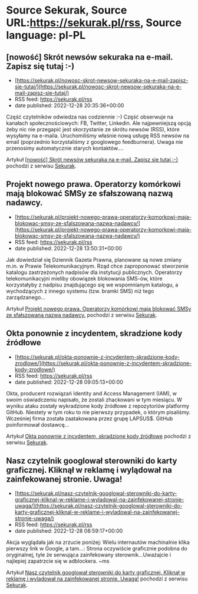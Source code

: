 # Source Sekurak, Source URL:https://sekurak.pl/rss, Source language: pl-PL

## [nowość] Skrót newsów sekuraka na e-mail. Zapisz się tutaj :-)
 - [https://sekurak.pl/nowosc-skrot-newsow-sekuraka-na-e-mail-zapisz-sie-tutaj/](https://sekurak.pl/nowosc-skrot-newsow-sekuraka-na-e-mail-zapisz-sie-tutaj/)
 - RSS feed: https://sekurak.pl/rss
 - date published: 2022-12-28 20:35:36+00:00

<p>Część czytelników odwiedza nas codziennie :-) Część obserwuje na kanałach społecznościowych: FB, Twitter, Linkedin. Ale najpewniejszą opcją żeby nic nie przegapić jest skorzystanie ze skrótu newsów (RSS), które wysyłamy na e-maila. Uruchomiliśmy właśnie nową usługę RSS newsów na email (poprzednio korzystaliśmy z googlowego feedburnera). Uwaga nie przenosimy automatycznie starych kontaktów....</p>
<p>Artykuł <a href="https://sekurak.pl/nowosc-skrot-newsow-sekuraka-na-e-mail-zapisz-sie-tutaj/" rel="nofollow">[nowość] Skrót newsów sekuraka na e-mail. Zapisz się tutaj :-)</a> pochodzi z serwisu <a href="https://sekurak.pl" rel="nofollow">Sekurak</a>.</p>

## Projekt nowego prawa. Operatorzy komórkowi mają blokować SMSy ze sfałszowaną nazwą nadawcy.
 - [https://sekurak.pl/projekt-nowego-prawa-operatorzy-komorkowi-maja-blokowac-smsy-ze-sfalszowana-nazwa-nadawcy/](https://sekurak.pl/projekt-nowego-prawa-operatorzy-komorkowi-maja-blokowac-smsy-ze-sfalszowana-nazwa-nadawcy/)
 - RSS feed: https://sekurak.pl/rss
 - date published: 2022-12-28 13:50:31+00:00

<p>Jak dowiedział się Dziennik Gazeta Prawna, planowane są nowe zmiany m.in. w Prawie Telekomunikacyjnym. Rząd chce zaproponować stworzenie katalogu zastrzeżonych nadpisów dla instytucji publicznych. Operatorzy telekomunikacyjni mieliby obowiązek blokowania SMS-ów, które korzystałyby z nadpisu znajdującego się we wspomnianym katalogu, a wychodzących z innego systemu (tzw. bramki SMS) niż tego zarządzanego...</p>
<p>Artykuł <a href="https://sekurak.pl/projekt-nowego-prawa-operatorzy-komorkowi-maja-blokowac-smsy-ze-sfalszowana-nazwa-nadawcy/" rel="nofollow">Projekt nowego prawa. Operatorzy komórkowi mają blokować SMSy ze sfałszowaną nazwą nadawcy.</a> pochodzi z serwisu <a href="https://sekurak.pl" rel="nofollow">Sekurak</a>.</p>

## Okta ponownie z incydentem, skradzione kody źródłowe
 - [https://sekurak.pl/okta-ponownie-z-incydentem-skradzione-kody-zrodlowe/](https://sekurak.pl/okta-ponownie-z-incydentem-skradzione-kody-zrodlowe/)
 - RSS feed: https://sekurak.pl/rss
 - date published: 2022-12-28 09:05:13+00:00

<p>Okta, producent rozwiązań Identity and Access Management (IAM), w swoim oświadczeniu napisało, że zostali zhackowani w tym miesiącu. W wyniku ataku zostały wykradzione kody źródłowe z repozytoriów platformy GitHub. Niestety w tym roku to nie pierwszy przypadek, o którym pisaliśmy. Wcześniej firma została zaatakowana przez grupę LAPSUS$. GitHub poinformował dostawcę...</p>
<p>Artykuł <a href="https://sekurak.pl/okta-ponownie-z-incydentem-skradzione-kody-zrodlowe/" rel="nofollow">Okta ponownie z incydentem, skradzione kody źródłowe</a> pochodzi z serwisu <a href="https://sekurak.pl" rel="nofollow">Sekurak</a>.</p>

## Nasz czytelnik googlował sterowniki do karty graficznej. Kliknął w reklamę i wylądował na zainfekowanej stronie. Uwaga!
 - [https://sekurak.pl/nasz-czytelnik-googlowal-sterowniki-do-karty-graficznej-kliknal-w-reklame-i-wyladowal-na-zainfekowanej-stronie-uwaga/](https://sekurak.pl/nasz-czytelnik-googlowal-sterowniki-do-karty-graficznej-kliknal-w-reklame-i-wyladowal-na-zainfekowanej-stronie-uwaga/)
 - RSS feed: https://sekurak.pl/rss
 - date published: 2022-12-28 08:59:17+00:00

<p>Akcja wyglądała jak na zrzucie poniżej: Wielu internautów machinalnie klika pierwszy link w Google, a tam&#8230;: Strona oczywiście graficznie podobna do oryginalnej, tyle że serwująca zainfekowany sterownik&#8230;Uważajcie i najlepiej zapatrzcie się w adblockera. ~ms</p>
<p>Artykuł <a href="https://sekurak.pl/nasz-czytelnik-googlowal-sterowniki-do-karty-graficznej-kliknal-w-reklame-i-wyladowal-na-zainfekowanej-stronie-uwaga/" rel="nofollow">Nasz czytelnik googlował sterowniki do karty graficznej. Kliknął w reklamę i wylądował na zainfekowanej stronie. Uwaga!</a> pochodzi z serwisu <a href="https://sekurak.pl" rel="nofollow">Sekurak</a>.</p>
